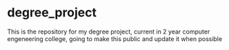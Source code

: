# degree_project
This is the repository for my degree project, current in 2 year computer engeneering college, going to make this public and update it when possible
